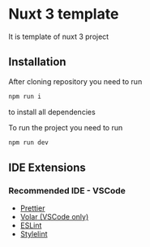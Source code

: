 # Nuxt 3 template

It is template of nuxt 3 project

## Installation

After cloning repository you need to run

```powershell
npm run i
```

to install all dependencies

To run the project you need to run

```powershell
npm run dev
```

## IDE Extensions

### Recommended IDE - VSCode

- [Prettier](https://prettier.io/docs/en/editors.html)
- [Volar (VSCode only)](https://marketplace.visualstudio.com/items?itemName=Vue.volar)
- [ESLint](https://eslint.org/docs/latest/use/integrations#editors)
- [Stylelint](https://marketplace.visualstudio.com/items?itemName=stylelint.vscode-stylelint)
